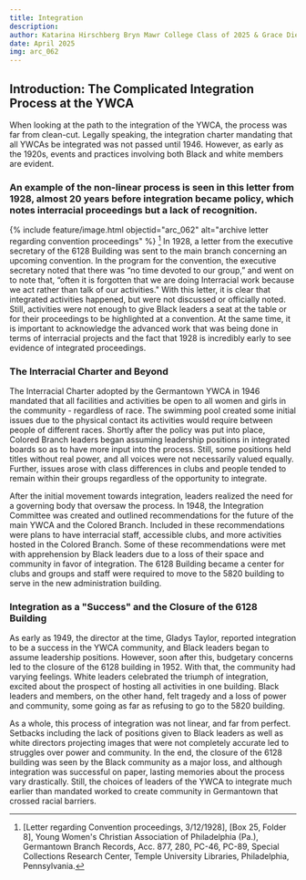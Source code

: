 ```yaml
---
title: Integration
description:
author: Katarina Hirschberg Bryn Mawr College Class of 2025 & Grace Diehl Bryn Mawr College Class of 2027
date: April 2025
img: arc_062
---
```


## Introduction: The Complicated Integration Process at the YWCA
When looking at the path to the integration of the YWCA, the process was far from clean-cut. Legally speaking, the integration charter mandating that all YWCAs be integrated was not passed until 1946. However, as early as the 1920s, events and practices involving both Black and white members are evident.  

### An example of the non-linear process is seen in this letter from 1928, almost 20 years before integration became policy, which notes interracial proceedings but a lack of recognition.
{% include feature/image.html objectid="arc_062" alt="archive letter regarding convention proceedings" %} [^fn1]
In 1928, a letter from the executive secretary of the 6128 Building was sent to the main branch concerning an upcoming convention. In the program for the convention, the executive secretary noted that there was “no time devoted to our group,” and went on to note that, “often it is forgotten that we are doing Interracial work because we act rather than talk of our activities." With this letter, it is clear that integrated activities happened, but were not discussed or officially noted. Still, activities were not enough to give Black leaders a seat at the table or for their proceedings to be highlighted at a convention. At the same time, it is important to acknowledge the advanced work that was being done in terms of interracial projects and the fact that 1928 is incredibly early to see evidence of integrated proceedings. 

### The Interracial Charter and Beyond
The Interracial Charter adopted by the Germantown YWCA in 1946 mandated that all facilities and activities be open to all women and girls in the community - regardless of race. The swimming pool created some initial issues due to the physical contact its activities would require between people of different races. Shortly after the policy was put into place, Colored Branch leaders began assuming leadership positions in integrated boards so as to have more input into the process. Still, some positions held titles without real power, and all voices were not necessarily valued equally. Further, issues arose with class differences in clubs and people tended to remain within their groups regardless of the opportunity to integrate.  

After the initial movement towards integration, leaders realized the need for a governing body that oversaw the process. In 1948, the Integration Committee was created and outlined recommendations for the future of the main YWCA and the Colored Branch. Included in these recommendations were plans to have interracial staff, accessible clubs, and more activities hosted in the Colored Branch. Some of these recommendations were met with apprehension by Black leaders due to a loss of their space and community in favor of integration. The 6128 Building became a center for clubs and groups and staff were required to move to the 5820 building to serve in the new administration building.

### Integration as a "Success" and the Closure of the 6128 Building
As early as 1949, the director at the time, Gladys Taylor, reported integration to be a success in the YWCA community, and Black leaders began to assume leadership positions. However, soon after this, budgetary concerns led to the closure of the 6128 building in 1952. With that, the community had varying feelings. White leaders celebrated the triumph of integration, excited about the prospect of hosting all activities in one building. Black leaders and members, on the other hand, felt tragedy and a loss of power and community, some going as far as refusing to go to the 5820 building.

As a whole, this process of integration was not linear, and far from perfect. Setbacks including the lack of positions given to Black leaders as well as white directors projecting images that were not completely accurate led to struggles over power and community. In the end, the closure of the 6128 building was seen by the Black community as a major loss, and although integration was successful on paper, lasting memories about the process vary drastically. Still, the choices of leaders of the YWCA to integrate much earlier than mandated worked to create community in Germantown that crossed racial barriers. 

[^fn1]: [Letter regarding Convention proceedings, 3/12/1928], [Box 25, Folder 8], Young Women's Christian Association of Philadelphia (Pa.), Germantown Branch Records, Acc. 877, 280, PC-46, PC-89, Special Collections Research Center, Temple University Libraries, Philadelphia, Pennsylvania.
